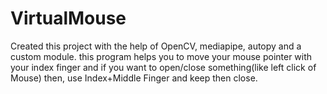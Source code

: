 # VirtualMouse

Created this project with the help of OpenCV, mediapipe, autopy and a custom module.
this program helps you to move your mouse pointer with your index finger and if you want to open/close something(like left click of Mouse) then, use Index+Middle Finger 
and keep then close.
